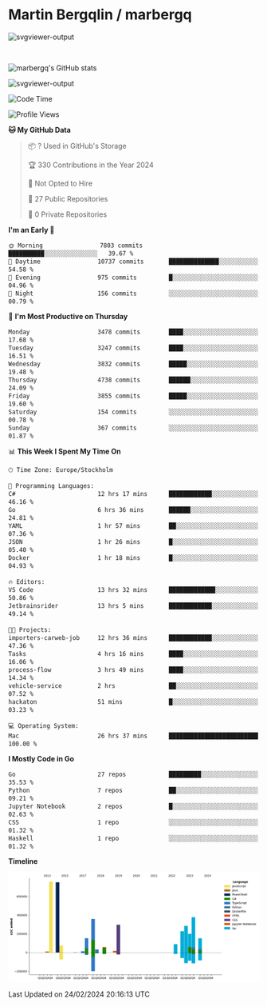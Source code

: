 # Martin Bergqlin / marbergq

![svgviewer-output](https://user-images.githubusercontent.com/2405410/206014777-22d41ecb-c24f-421d-b7d9-bba2cb5bb0de.svg)

<br>

<!--- [![Martin's Week](https://github-readme-stats.vercel.app/api/wakatime?username=marbergq&theme=dark)](https://github.com/anuraghazra/github-readme-stats) -->

![marbergq's GitHub stats](https://github-readme-stats.vercel.app/api?username=marbergq&count_private=true&show_icons=true)

![svgviewer-output](https://wakatime.com/badge/user/3f0a2069-6683-4e19-9a4a-7d21ea815067.svg)

<!--START_SECTION:waka-->
![Code Time](http://img.shields.io/badge/Code%20Time-3%2C770%20hrs%2045%20mins-blue)

![Profile Views](http://img.shields.io/badge/Profile%20Views-0-blue)

**🐱 My GitHub Data** 

> 📦 ? Used in GitHub's Storage 
 > 
> 🏆 330 Contributions in the Year 2024
 > 
> 🚫 Not Opted to Hire
 > 
> 📜 27 Public Repositories 
 > 
> 🔑 0 Private Repositories 
 > 
**I'm an Early 🐤** 

```text
🌞 Morning                7803 commits        ██████████░░░░░░░░░░░░░░░   39.67 % 
🌆 Daytime                10737 commits       ██████████████░░░░░░░░░░░   54.58 % 
🌃 Evening                975 commits         █░░░░░░░░░░░░░░░░░░░░░░░░   04.96 % 
🌙 Night                  156 commits         ░░░░░░░░░░░░░░░░░░░░░░░░░   00.79 % 
```
📅 **I'm Most Productive on Thursday** 

```text
Monday                   3478 commits        ████░░░░░░░░░░░░░░░░░░░░░   17.68 % 
Tuesday                  3247 commits        ████░░░░░░░░░░░░░░░░░░░░░   16.51 % 
Wednesday                3832 commits        █████░░░░░░░░░░░░░░░░░░░░   19.48 % 
Thursday                 4738 commits        ██████░░░░░░░░░░░░░░░░░░░   24.09 % 
Friday                   3855 commits        █████░░░░░░░░░░░░░░░░░░░░   19.60 % 
Saturday                 154 commits         ░░░░░░░░░░░░░░░░░░░░░░░░░   00.78 % 
Sunday                   367 commits         ░░░░░░░░░░░░░░░░░░░░░░░░░   01.87 % 
```


📊 **This Week I Spent My Time On** 

```text
🕑︎ Time Zone: Europe/Stockholm

💬 Programming Languages: 
C#                       12 hrs 17 mins      ████████████░░░░░░░░░░░░░   46.16 % 
Go                       6 hrs 36 mins       ██████░░░░░░░░░░░░░░░░░░░   24.81 % 
YAML                     1 hr 57 mins        ██░░░░░░░░░░░░░░░░░░░░░░░   07.36 % 
JSON                     1 hr 26 mins        █░░░░░░░░░░░░░░░░░░░░░░░░   05.40 % 
Docker                   1 hr 18 mins        █░░░░░░░░░░░░░░░░░░░░░░░░   04.93 % 

🔥 Editors: 
VS Code                  13 hrs 32 mins      █████████████░░░░░░░░░░░░   50.86 % 
Jetbrainsrider           13 hrs 5 mins       ████████████░░░░░░░░░░░░░   49.14 % 

🐱‍💻 Projects: 
importers-carweb-job     12 hrs 36 mins      ████████████░░░░░░░░░░░░░   47.36 % 
Tasks                    4 hrs 16 mins       ████░░░░░░░░░░░░░░░░░░░░░   16.06 % 
process-flow             3 hrs 49 mins       ████░░░░░░░░░░░░░░░░░░░░░   14.34 % 
vehicle-service          2 hrs               ██░░░░░░░░░░░░░░░░░░░░░░░   07.52 % 
hackaton                 51 mins             █░░░░░░░░░░░░░░░░░░░░░░░░   03.23 % 

💻 Operating System: 
Mac                      26 hrs 37 mins      █████████████████████████   100.00 % 
```

**I Mostly Code in Go** 

```text
Go                       27 repos            █████████░░░░░░░░░░░░░░░░   35.53 % 
Python                   7 repos             ██░░░░░░░░░░░░░░░░░░░░░░░   09.21 % 
Jupyter Notebook         2 repos             █░░░░░░░░░░░░░░░░░░░░░░░░   02.63 % 
CSS                      1 repo              ░░░░░░░░░░░░░░░░░░░░░░░░░   01.32 % 
Haskell                  1 repo              ░░░░░░░░░░░░░░░░░░░░░░░░░   01.32 % 
```



**Timeline**

![Lines of Code chart](https://raw.githubusercontent.com/marbergq/marbergq/main/assets/bar_graph.png)


 Last Updated on 24/02/2024 20:16:13 UTC
<!--END_SECTION:waka-->
